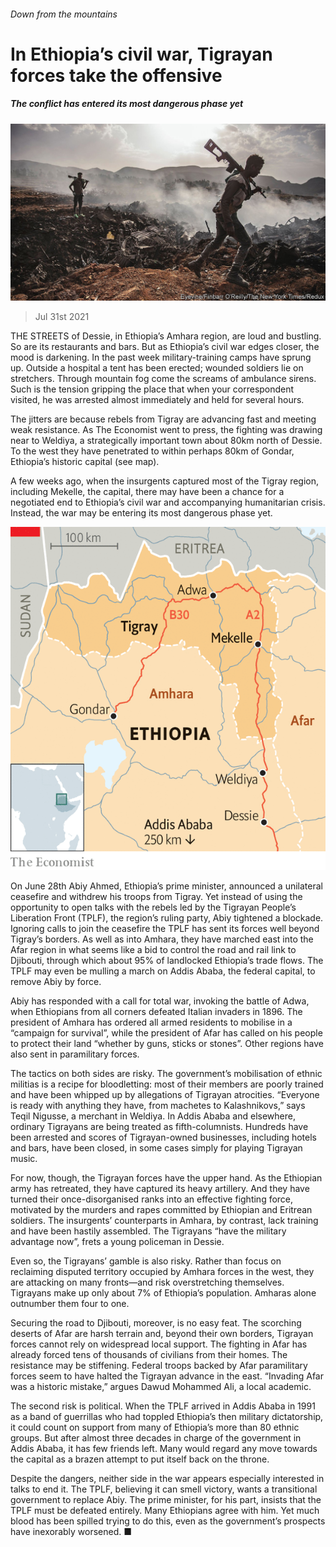 ###### Down from the mountains

# In Ethiopia’s civil war, Tigrayan forces take the offensive 

##### The conflict has entered its most dangerous phase yet 

![image](images/20210731_MAP003_0.jpg) 

> Jul 31st 2021 

THE STREETS of Dessie, in Ethiopia’s Amhara region, are loud and bustling. So are its restaurants and bars. But as Ethiopia’s civil war edges closer, the mood is darkening. In the past week military-training camps have sprung up. Outside a hospital a tent has been erected; wounded soldiers lie on stretchers. Through mountain fog come the screams of ambulance sirens. Such is the tension gripping the place that when your correspondent visited, he was arrested almost immediately and held for several hours.

The jitters are because rebels from Tigray are advancing fast and meeting weak resistance. As The Economist went to press, the fighting was drawing near to Weldiya, a strategically important town about 80km north of Dessie. To the west they have penetrated to within perhaps 80km of Gondar, Ethiopia’s historic capital (see map).


A few weeks ago, when the insurgents captured most of the Tigray region, including Mekelle, the capital, there may have been a chance for a negotiated end to Ethiopia’s civil war and accompanying humanitarian crisis. Instead, the war may be entering its most dangerous phase yet.

![image](images/20210731_MAM601.png) 


On June 28th Abiy Ahmed, Ethiopia’s prime minister, announced a unilateral ceasefire and withdrew his troops from Tigray. Yet instead of using the opportunity to open talks with the rebels led by the Tigrayan People’s Liberation Front (TPLF), the region’s ruling party, Abiy tightened a blockade. Ignoring calls to join the ceasefire the TPLF has sent its forces well beyond Tigray’s borders. As well as into Amhara, they have marched east into the Afar region in what seems like a bid to control the road and rail link to Djibouti, through which about 95% of landlocked Ethiopia’s trade flows. The TPLF may even be mulling a march on Addis Ababa, the federal capital, to remove Abiy by force.

Abiy has responded with a call for total war, invoking the battle of Adwa, when Ethiopians from all corners defeated Italian invaders in 1896. The president of Amhara has ordered all armed residents to mobilise in a “campaign for survival”, while the president of Afar has called on his people to protect their land “whether by guns, sticks or stones”. Other regions have also sent in paramilitary forces.

The tactics on both sides are risky. The government’s mobilisation of ethnic militias is a recipe for bloodletting: most of their members are poorly trained and have been whipped up by allegations of Tigrayan atrocities. “Everyone is ready with anything they have, from machetes to Kalashnikovs,” says Teqil Nigusse, a merchant in Weldiya. In Addis Ababa and elsewhere, ordinary Tigrayans are being treated as fifth-columnists. Hundreds have been arrested and scores of Tigrayan-owned businesses, including hotels and bars, have been closed, in some cases simply for playing Tigrayan music.

For now, though, the Tigrayan forces have the upper hand. As the Ethiopian army has retreated, they have captured its heavy artillery. And they have turned their once-disorganised ranks into an effective fighting force, motivated by the murders and rapes committed by Ethiopian and Eritrean soldiers. The insurgents’ counterparts in Amhara, by contrast, lack training and have been hastily assembled. The Tigrayans “have the military advantage now”, frets a young policeman in Dessie.

Even so, the Tigrayans’ gamble is also risky. Rather than focus on reclaiming disputed territory occupied by Amhara forces in the west, they are attacking on many fronts—and risk overstretching themselves. Tigrayans make up only about 7% of Ethiopia’s population. Amharas alone outnumber them four to one.

Securing the road to Djibouti, moreover, is no easy feat. The scorching deserts of Afar are harsh terrain and, beyond their own borders, Tigrayan forces cannot rely on widespread local support. The fighting in Afar has already forced tens of thousands of civilians from their homes. The resistance may be stiffening. Federal troops backed by Afar paramilitary forces seem to have halted the Tigrayan advance in the east. “Invading Afar was a historic mistake,” argues Dawud Mohammed Ali, a local academic.

The second risk is political. When the TPLF arrived in Addis Ababa in 1991 as a band of guerrillas who had toppled Ethiopia’s then military dictatorship, it could count on support from many of Ethiopia’s more than 80 ethnic groups. But after almost three decades in charge of the government in Addis Ababa, it has few friends left. Many would regard any move towards the capital as a brazen attempt to put itself back on the throne.

Despite the dangers, neither side in the war appears especially interested in talks to end it. The TPLF, believing it can smell victory, wants a transitional government to replace Abiy. The prime minister, for his part, insists that the TPLF must be defeated entirely. Many Ethiopians agree with him. Yet much blood has been spilled trying to do this, even as the government’s prospects have inexorably worsened. ■

